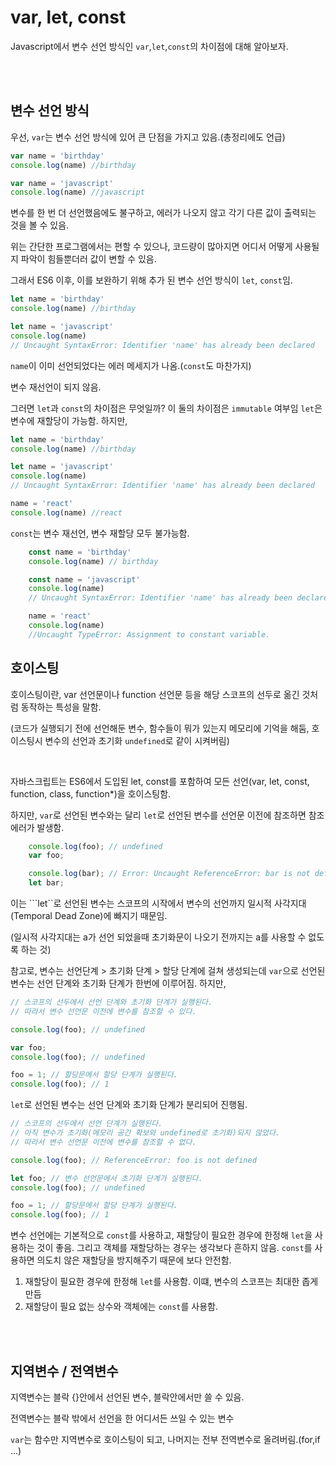 # var, let, const 

Javascript에서 변수 선언 방식인 ```var```,```let```,```const```의 차이점에 대해 알아보자.

<br>
<br>

## 변수 선언 방식
우선, ```var```는 변수 선언 방식에 있어 큰 단점을 가지고 있음.(총정리에도 언급)
```js
var name = 'birthday'
console.log(name) //birthday

var name = 'javascript'
console.log(name) //javascript
```
변수를 한 번 더 선언했음에도 불구하고, 에러가 나오지 않고 각기 다른 값이 출력되는 것을 볼 수 있음.

위는 간단한 프로그램에서는 편할 수 있으나, 코드량이 많아지면 어디서 어떻게 사용될지 파악이 힘들뿐더러 값이 변할 수 있음.

그래서 ES6 이후, 이를 보완하기 위해 추가 된 변수 선언 방식이 ```let```, ```const```임.
```js
let name = 'birthday'
console.log(name) //birthday

let name = 'javascript'
console.log(name)
// Uncaught SyntaxError: Identifier 'name' has already been declared
```
```name```이 이미 선언되었다는 에러 메세지가 나옴.(```const```도 마찬가지)<p>
변수 재선언이 되지 않음.<p>
그러면 ```let```과 ```const```의 차이점은 무엇일까?
이 둘의 차이점은 ```immutable``` 여부임
```let```은 변수에 재할당이 가능함. 하지만,
```js
let name = 'birthday'
console.log(name) //birthday

let name = 'javascript'
console.log(name)
// Uncaught SyntaxError: Identifier 'name' has already been declared

name = 'react'
console.log(name) //react
```
```const```는 변수 재선언, 변수 재할당 모두 불가능함.
```js
    const name = 'birthday'
    console.log(name) // birthday

    const name = 'javascript'
    console.log(name) 
    // Uncaught SyntaxError: Identifier 'name' has already been declared

    name = 'react'
    console.log(name) 
    //Uncaught TypeError: Assignment to constant variable.
```

## 호이스팅
호이스팅이란, var 선언문이나 function 선언문 등을 해당 스코프의 선두로 옮긴 것처럼 동작하는 특성을 말함.<p>
(코드가 실행되기 전에 선언해둔 변수, 함수들이 뭐가 있는지 메모리에 기억을 해둠, 호이스팅시 변수의 선언과 초기화 ```undefined```로 같이 시켜버림)<p>

<br>

자바스크립트는 ES6에서 도입된 let, const를 포함하여 모든 선언(var, let, const, function, class, function*)을 호이스팅함.<p>

하지만, ```var```로 선언된 변수와는 달리 ```let```로 선언된 변수를 선언문 이전에 참조하면 참조 에러가 발생함.

```js
	console.log(foo); // undefined
	var foo;

	console.log(bar); // Error: Uncaught ReferenceError: bar is not defined
	let bar;
```
이는 ```let``로 선언된 변수는 스코프의 시작에서 변수의 선언까지 일시적 사각지대(Temporal Dead Zone)에 빠지기 때문임.<p>
(일시적 사각지대는 a가 선언 되었을때 초기화문이 나오기 전까지는 a를 사용할 수 없도록 하는 것)

참고로, 변수는 선언단계 > 초기화 단계 > 할당 단계에 걸쳐 생성되는데
```var```으로 선언된 변수는 선언 단계와 초기화 단계가 한번에 이루어짐. 하지만,
```js
// 스코프의 선두에서 선언 단계와 초기화 단계가 실행된다.
// 따라서 변수 선언문 이전에 변수를 참조할 수 있다.

console.log(foo); // undefined

var foo;
console.log(foo); // undefined

foo = 1; // 할당문에서 할당 단계가 실행된다.
console.log(foo); // 1
```
```let```로 선언된 변수는 선언 단계와 초기화 단계가 분리되어 진행됨.
```js
// 스코프의 선두에서 선언 단계가 실행된다.
// 아직 변수가 초기화(메모리 공간 확보와 undefined로 초기화)되지 않았다.
// 따라서 변수 선언문 이전에 변수를 참조할 수 없다.

console.log(foo); // ReferenceError: foo is not defined

let foo; // 변수 선언문에서 초기화 단계가 실행된다.
console.log(foo); // undefined

foo = 1; // 할당문에서 할당 단계가 실행된다.
console.log(foo); // 1
```

변수 선언에는 기본적으로 ```const```를 사용하고, 재할당이 필요한 경우에 한정해 ```let```을 사용하는 것이 좋음. 그리고 객체를 재할당하는 경우는 생각보다 흔하지 않음. ```const```를 사용하면 의도치 않은 재할당을 방지해주기 때문에 보다 안전함.<p>
  1. 재할당이 필요한 경우에 한정해 ```let```를 사용함. 이떄, 변수의 스코프는 최대한 좁게 만듬
  2. 재할당이 필요 없는 상수와 객체에는 ```const```를 사용함.

<br>
<br>

## 지역변수 / 전역변수
지역변수는 블락 {}안에서 선언된 변수, 블락안에서만 쓸 수 있음.<p>
전역변수는 블락 밖에서 선언을 한 어디서든 쓰일 수 있는 변수<p>
```var```는 함수만 지역변수로 호이스팅이 되고, 나머지는 전부 전역변수로 올려버림.(for,if ...)